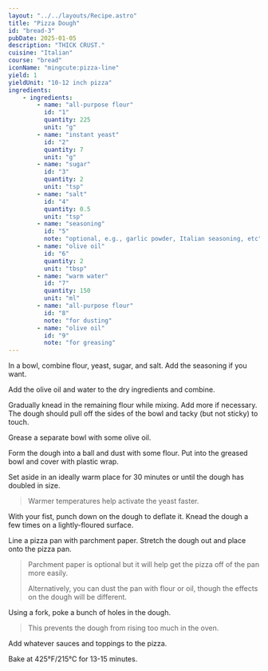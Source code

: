 ```yaml
---
layout: "../../layouts/Recipe.astro"
title: "Pizza Dough"
id: "bread-3"
pubDate: 2025-01-05
description: "THICK CRUST."
cuisine: "Italian"
course: "bread"
iconName: "mingcute:pizza-line"
yield: 1
yieldUnit: "10-12 inch pizza"
ingredients:
    - ingredients:
        - name: "all-purpose flour"
          id: "1"
          quantity: 225
          unit: "g"
        - name: "instant yeast"
          id: "2"
          quantity: 7
          unit: "g"
        - name: "sugar"
          id: "3"
          quantity: 2
          unit: "tsp"
        - name: "salt"
          id: "4"
          quantity: 0.5
          unit: "tsp"
        - name: "seasoning"
          id: "5"
          note: "optional, e.g., garlic powder, Italian seasoning, etc"
        - name: "olive oil"
          id: "6"
          quantity: 2
          unit: "tbsp"
        - name: "warm water"
          id: "7"
          quantity: 150
          unit: "ml"
        - name: "all-purpose flour"
          id: "8"
          note: "for dusting"
        - name: "olive oil"
          id: "9"
          note: "for greasing"
---
```

In a bowl, combine <span class="ingredient" data-id="1" data-proportion="0.5">flour</span>, <span class="ingredient" data-id="2">yeast</span>, <span class="ingredient" data-id="3">sugar</span>, and <span class="ingredient" data-id="4">salt</span>. Add the <span class="ingredient" data-id="5">seasoning</span> if you want.

Add the <span class="ingredient" data-id="6">olive oil</span> and <span class="ingredient" data-id="7">water</span> to the dry ingredients and combine.

Gradually knead in the remaining <span class="ingredient" data-id="1" data-proportion="0.5">flour</span> while mixing. Add more if necessary. The dough should pull off the sides of the bowl and tacky (but not sticky) to touch.

Grease a separate bowl with some <span class="ingredient" data-id="9">olive oil</span>.

Form the dough into a ball and dust with some <span class="ingredient" data-id="8">flour</span>. Put into the greased bowl and cover with plastic wrap. 

Set aside in an ideally warm place for 30 minutes or until the dough has doubled in size.
> Warmer temperatures help activate the yeast faster.

With your fist, punch down on the dough to deflate it. Knead the dough a few times on a lightly-floured surface. 

Line a pizza pan with parchment paper. Stretch the dough out and place onto the pizza pan.
> Parchment paper is optional but it will help get the pizza off of the pan more easily.
> 
> Alternatively, you can dust the pan with flour or oil, though the effects on the dough will be different.

Using a fork, poke a bunch of holes in the dough.
> This prevents the dough from rising too much in the oven.

Add whatever sauces and toppings to the pizza.

Bake at 425°F/215°C for 13-15 minutes.